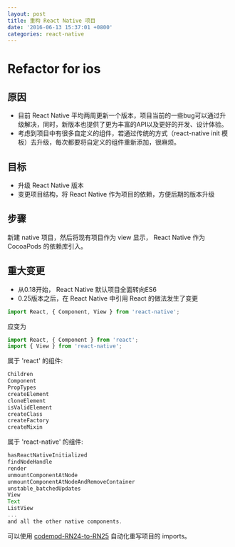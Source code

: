 ```yaml
---
layout: post
title: 重构 React Native 项目
date: '2016-06-13 15:37:01 +0800'
categories: react-native
---
```


# Refactor for ios

## 原因

- 目前 React Native 平均两周更新一个版本，项目当前的一些bug可以通过升级解决，同时，新版本也提供了更为丰富的API以及更好的开发、设计体验。
- 考虑到项目中有很多自定义的组件，若通过传统的方式（react-native init 模板）去升级，每次都要将自定义的组件重新添加，很麻烦。

## 目标

- 升级 React Native 版本
- 变更项目结构，将 React Native 作为项目的依赖，方便后期的版本升级

## 步骤

新建 native 项目，然后将现有项目作为 view 显示， React Native 作为 CocoaPods 的依赖库引入。

## 重大变更

- 从0.18开始， React Native 默认项目全面转向ES6
- 0.25版本之后，在 React Native 中引用 React 的做法发生了变更

```javascript
import React, { Component, View } from 'react-native';
```

应变为

```javascript
import React, { Component } from 'react';
import { View } from 'react-native';
```

属于 'react' 的组件:

```javascript
Children
Component
PropTypes
createElement
cloneElement
isValidElement
createClass
createFactory
createMixin
```

属于 'react-native' 的组件:

```javascript
hasReactNativeInitialized
findNodeHandle
render
unmountComponentAtNode
unmountComponentAtNodeAndRemoveContainer
unstable_batchedUpdates
View
Text
ListView
...
and all the other native components.
```

可以使用 [codemod-RN24-to-RN25](https://github.com/sibelius/codemod-RN24-to-RN25) 自动化重写项目的 imports。
